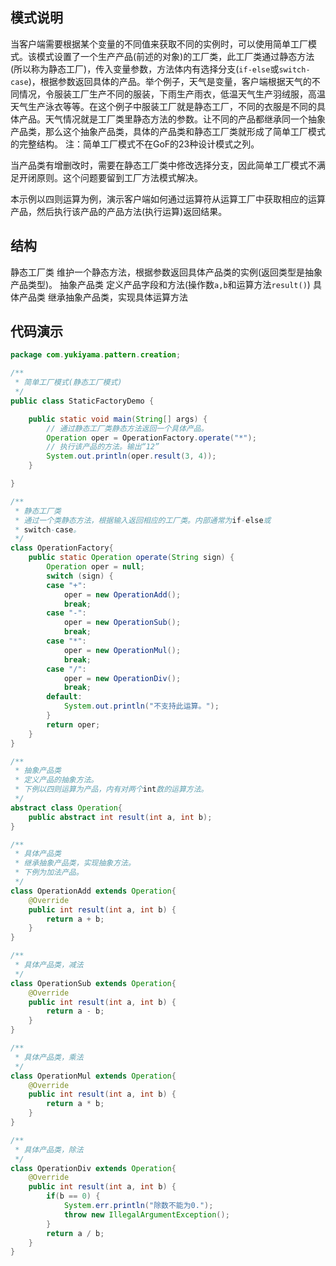 ## 模式说明
当客户端需要根据某个变量的不同值来获取不同的实例时，可以使用简单工厂模式。该模式设置了一个生产产品(前述的对象)的工厂类，此工厂类通过静态方法(所以称为静态工厂)，传入变量参数，方法体内有选择分支(`if-else`或`switch-case`)，根据参数返回具体的产品。举个例子，天气是变量，客户端根据天气的不同情况，令服装工厂生产不同的服装，下雨生产雨衣，低温天气生产羽绒服，高温天气生产泳衣等等。在这个例子中服装工厂就是静态工厂，不同的衣服是不同的具体产品。天气情况就是工厂类里静态方法的参数。让不同的产品都继承同一个抽象产品类，那么这个抽象产品类，具体的产品类和静态工厂类就形成了简单工厂模式的完整结构。
注：简单工厂模式不在GoF的23种设计模式之列。
​

当产品类有增删改时，需要在静态工厂类中修改选择分支，因此简单工厂模式不满足开闭原则。这个问题要留到工厂方法模式解决。
​

本示例以四则运算为例，演示客户端如何通过运算符从运算工厂中获取相应的运算产品，然后执行该产品的产品方法(执行运算)返回结果。
​

## 结构
静态工厂类
  维护一个静态方法，根据参数返回具体产品类的实例(返回类型是抽象产品类型)。
抽象产品类
  定义产品字段和方法(操作数`a,b`和运算方法`result()`)
具体产品类
  继承抽象产品类，实现具体运算方法
​

## 代码演示
```java
package com.yukiyama.pattern.creation;

/**
 * 简单工厂模式(静态工厂模式)
 */
public class StaticFactoryDemo {

    public static void main(String[] args) {
        // 通过静态工厂类静态方法返回一个具体产品。
        Operation oper = OperationFactory.operate("*");
        // 执行该产品的方法。输出“12”
        System.out.println(oper.result(3, 4));
    }

}

/**
 * 静态工厂类
 * 通过一个类静态方法，根据输入返回相应的工厂类。内部通常为if-else或
 * switch-case。
 */
class OperationFactory{
    public static Operation operate(String sign) {
        Operation oper = null;
        switch (sign) {
        case "+":
            oper = new OperationAdd();
            break;
        case "-":
            oper = new OperationSub();
            break;
        case "*":
            oper = new OperationMul();
            break;
        case "/":
            oper = new OperationDiv();
            break;
        default:
            System.out.println("不支持此运算。");
        }
        return oper;
    }
}

/**
 * 抽象产品类
 * 定义产品的抽象方法。
 * 下例以四则运算为产品，内有对两个int数的运算方法。
 */
abstract class Operation{
    public abstract int result(int a, int b);
}

/**
 * 具体产品类
 * 继承抽象产品类，实现抽象方法。
 * 下例为加法产品。
 */
class OperationAdd extends Operation{
    @Override
    public int result(int a, int b) {
        return a + b;
    }
}

/**
 * 具体产品类，减法
 */
class OperationSub extends Operation{
    @Override
    public int result(int a, int b) {
        return a - b;
    }
}

/**
 * 具体产品类，乘法
 */
class OperationMul extends Operation{
    @Override
    public int result(int a, int b) {
        return a * b;
    }
}

/**
 * 具体产品类，除法
 */
class OperationDiv extends Operation{
    @Override
    public int result(int a, int b) {
        if(b == 0) {
            System.err.println("除数不能为0.");
            throw new IllegalArgumentException();
        }
        return a / b;
    }
}
```
